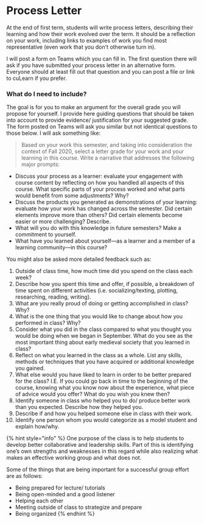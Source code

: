 # Process Letter

At the end of first term, students will write process letters, describing their learning and how their work evolved over the term. It should be a reflection on your work, including links to examples of work you find most representative \(even work that you don't otherwise turn in\).

I will post a form on Teams which you can fill in. The first question there will ask if you have submitted your process letter in an alternative form. Everyone should at least fill out that question and you can post a file or link to cuLearn if you prefer.

### What do I need to include?

The goal is for you to make an argument for the overall grade you will propose for yourself. I provide here guiding questions that should be taken into account to provide evidence/ justification for your suggested grade. The form posted on Teams will ask you similar but not identical questions to those below. I will ask something like:

> Based on your work this semester, and taking into consideration the context of Fall 2020, select a letter grade for your work and your learning in this course. Write a narrative that addresses the following major prompts:

* Discuss your process as a learner: evaluate your engagement with course content by reflecting on how you handled all aspects of this course. What specific parts of your process worked and what parts would benefit from some adjustments? Why?  
* Discuss the products you generated as demonstrations of your learning: evaluate how your work has changed across the semester. Did certain elements improve more than others? Did certain elements become easier or more challenging? Describe. 
* What will you do with this knowledge in future semesters? Make a commitment to yourself.
* What have you learned about yourself—as a learner and a member of a learning community—in this course?

You might also be asked more detailed feedback such as:

1. Outside of class time, how much time did you spend on the class each week?
2. Describe how you spent this time and offer, if possible, a breakdown of time spent on different activities \(i.e. socializing/texting, plotting, researching, reading, writing\).
3. What are you really proud of doing or getting accomplished in class? Why?
4. What is the one thing that you would like to change about how you performed in class? Why?
5. Consider what you did in the class compared to what you thought you would be doing when we began in September. What do you see as the most important thing about early medieval society that you learned in class?
6. Reflect on what you learned in the class as a whole. List any skills, methods or techniques that you have acquired or additional knowledge you gained.
7. What else would you have liked to learn in order to be better prepared for the class? I.E. If you could go back in time to the beginning of the course, knowing what you know now about the experience, what piece of advice would you offer? What do you wish you knew then?
8. Identify someone in class who helped you to do/ produce better work than you expected. Describe how they helped you.
9. Describe if and how you helped someone else in class with their work. 
10. Identify one person whom you would categorize as a model student and explain how/why.

{% hint style="info" %}
One purpose of the class is to help students to develop better collaborative and leadership skills. Part of this is identifying one’s own strengths and weaknesses in this regard while also realizing what makes an effective working group and what does not. 

Some of the things that are being important for a successful group effort are as follows:

* Being prepared for lecture/ tutorials
* Being open-minded and a good listener 
* Helping each other
* Meeting outside of class to strategize and prepare 
* Being organized
{% endhint %}

